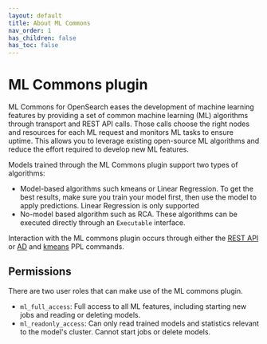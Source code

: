 ```yaml
---
layout: default
title: About ML Commons 
nav_order: 1
has_children: false
has_toc: false
---
```


# ML Commons plugin

ML Commons for OpenSearch eases the development of machine learning features by providing a set of common machine learning (ML) algorithms through transport and REST API calls. Those calls choose the right nodes and resources for each ML request and monitors ML tasks to ensure uptime. This allows you to leverage existing open-source ML algorithms and reduce the effort required to develop new ML features. 

Models trained through the ML Commons plugin support two types of algorithms: 

- Model-based algorithms such kmeans or Linear Regression. To get the best results, make sure you train your model first, then use the model to apply predictions. Linear Regression is only supported 
- No-model based algorithm such as RCA. These algorithms can be executed directly through an `Executable` interface. 

Interaction with the ML commons plugin occurs through either the [REST API]({{site.url}}{{site.baseurl}}/ml-commons-plugin/api) or [AD]({{site.url}}{{site.baseurl}}/ppl/commands#ad) and [kmeans]({{site.url}}{{site.baseurl}}/observability-plugin/ppl/commands#kmeans) PPL commands.

## Permissions

There are two user roles that can make use of the ML commons plugin. 

- `ml_full_access`: Full access to all ML features, including starting new jobs and reading or deleting models.
- `ml_readonly_access`: Can only read trained models and statistics relevant to the model's cluster. Cannot start jobs or delete models.









